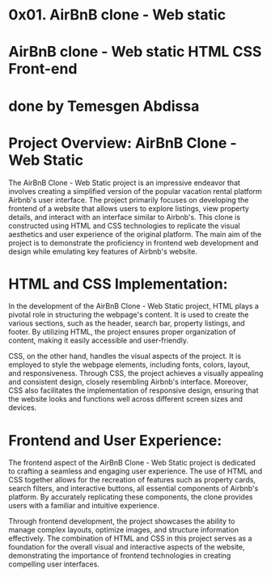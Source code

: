 # 0x01. AirBnB clone - Web static
# AirBnB clone - Web static HTML CSS Front-end
# done by Temesgen Abdissa
# Project Overview: AirBnB Clone - Web Static

The AirBnB Clone - Web Static project is an impressive endeavor that involves creating a simplified version of the popular vacation rental platform Airbnb's user interface. 
The project primarily focuses on developing the frontend of a website that allows users to explore listings, view property details, and interact with an interface similar to Airbnb's. 
This clone is constructed using HTML and CSS technologies to replicate the visual aesthetics and user experience of the original platform. 
The main aim of the project is to demonstrate the proficiency in frontend web development and design while emulating key features of Airbnb's website.

# HTML and CSS Implementation:

In the development of the AirBnB Clone - Web Static project, HTML plays a pivotal role in structuring the webpage's content.
It is used to create the various sections, such as the header, search bar, property listings, and footer. 
By utilizing HTML, the project ensures proper organization of content, making it easily accessible and user-friendly. 

CSS, on the other hand, handles the visual aspects of the project.
It is employed to style the webpage elements, including fonts, colors, layout, and responsiveness. Through CSS, the project achieves a visually appealing and consistent design, closely resembling Airbnb's interface. 
Moreover, CSS also facilitates the implementation of responsive design, ensuring that the website looks and functions well across different screen sizes and devices.

# Frontend and User Experience:

The frontend aspect of the AirBnB Clone - Web Static project is dedicated to crafting a seamless and engaging user experience.
The use of HTML and CSS together allows for the recreation of features such as property cards, search filters, and interactive buttons, all essential components of Airbnb's platform. 
By accurately replicating these components, the clone provides users with a familiar and intuitive experience.

Through frontend development, the project showcases the ability to manage complex layouts, optimize images, and structure information effectively.
The combination of HTML and CSS in this project serves as a foundation for the overall visual and interactive aspects of the website, demonstrating the importance of frontend technologies in creating compelling user interfaces.
